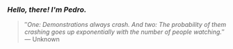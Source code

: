 ### *Hello, there! I'm Pedro.*
> ″*One: Demonstrations always crash. And two: The probability of them crashing goes up exponentially with the number of people watching.*″
 — Unknown
